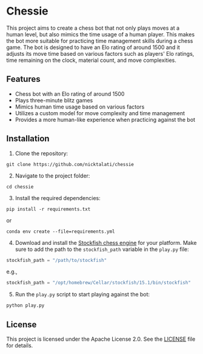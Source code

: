 # Chessie

This project aims to create a chess bot that not only plays moves at a human level, but also mimics the time usage of a human player. This makes the bot more suitable for practicing time management skills during a chess game. The bot is designed to have an Elo rating of around 1500 and it adjusts its move time based on various factors such as players' Elo ratings, time remaining on the clock, material count, and move complexities.

## Features

- Chess bot with an Elo rating of around 1500
- Plays three-minute blitz games
- Mimics human time usage based on various factors
- Utilizes a custom model for move complexity and time management
- Provides a more human-like experience when practicing against the bot

## Installation

1. Clone the repository:

```
git clone https://github.com/nicktalati/chessie
```

2. Navigate to the project folder:

```
cd chessie
```

3. Install the required dependencies:

```
pip install -r requirements.txt
```
or
```
conda env create --file=requirements.yml
```

4. Download and install the [Stockfish chess engine](https://stockfishchess.org/download/) for your platform. Make sure to add the path to the `stockfish_path` variable in the `play.py` file:

```python
stockfish_path = "/path/to/stockfish"
```
e.g., 
```python
stockfish_path = "/opt/homebrew/Cellar/stockfish/15.1/bin/stockfish"
```

5. Run the `play.py` script to start playing against the bot:

```python
python play.py
```

## License

This project is licensed under the Apache License 2.0. See the [LICENSE](LICENSE) file for details.
